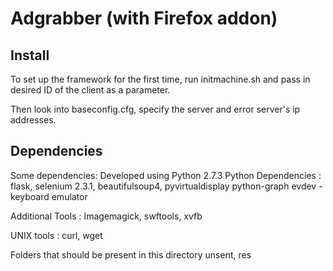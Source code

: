 # Adgrabber (with Firefox addon)

## Install
To set up the framework for the first time, run initmachine.sh and pass in
desired ID of the client as a parameter.

Then look into baseconfig.cfg, specify the server and error server's ip
addresses. 

## Dependencies
Some dependencies:
Developed using Python 2.7.3
Python Dependencies : 
flask, selenium 2.3.1, beautifulsoup4, pyvirtualdisplay
python-graph 
evdev - keyboard emulator

Additional Tools : Imagemagick, swftools, xvfb

UNIX tools : curl, wget

Folders that should be present in this directory
unsent, res 


